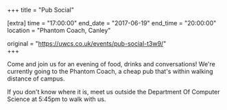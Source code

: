 +++
title = "Pub Social"

[extra]
time = "17:00:00"
end_date = "2017-06-19"
end_time = "20:00:00"
location = "Phantom Coach, Canley"

original = "https://uwcs.co.uk/events/pub-social-t3w9/"    
+++

Come and join us for an evening of food, drinks and conversations\! We're currently going to the Phantom Coach, a cheap pub that's within walking distance of campus.

If you don't know where it is, meet us outside the Department Of Computer Science at 5:45pm to walk with us.

